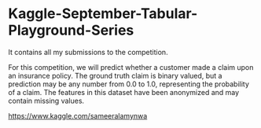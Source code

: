 # Kaggle-September-Tabular-Playground-Series
It contains all my submissions to the competition.

For this competition, we will predict whether a customer made a claim upon an insurance policy. The ground truth claim is binary valued, but a prediction may be any number from 0.0 to 1.0, representing the probability of a claim. The features in this dataset have been anonymized and may contain missing values. 

https://www.kaggle.com/sameeralamynwa
